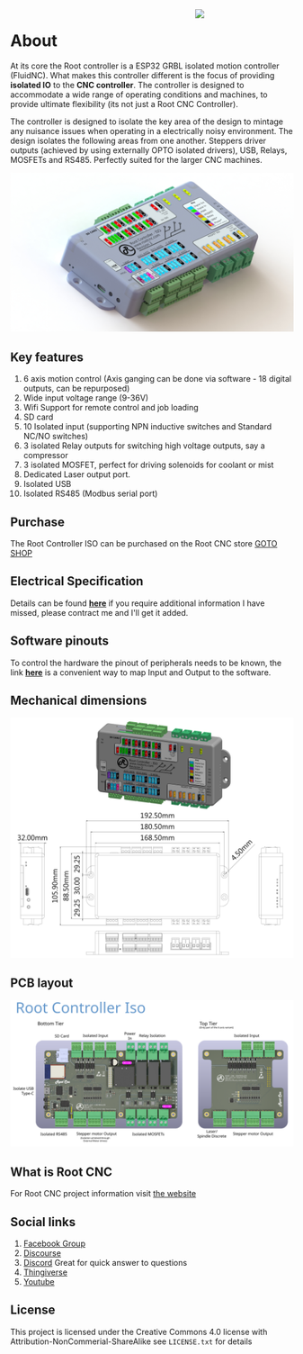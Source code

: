 <img align="right" width=175 src="https://github.com/RootCNC/Root-Controller-ISO/blob/master/Media/R_Logo.png" />

# About
At its core the Root controller is a ESP32 GRBL isolated motion controller (FluidNC). What makes this controller different is the focus of providing **isolated IO** to the **CNC controller**. The controller is designed to accommodate a wide range of operating conditions and machines, to provide ultimate flexibility (its not just a Root CNC Controller).

The controller is designed to isolate the key area of the design to mintage any nuisance issues when operating in a electrically noisy environment. The design isolates the following areas from one another. Steppers driver outputs (achieved by using externally OPTO isolated drivers), USB, Relays, MOSFETs and RS485. Perfectly suited for the larger CNC machines. 

![Root Controller Render ](https://github.com/RootCNC/Root-Controller-ISO/blob/master/Media/Render_1.JPG)

## Key features 
1. 6 axis motion control (Axis ganging can be done via software - 18 digital outputs, can be repurposed)
2. Wide input voltage range (9-36V)
3. Wifi Support for remote control and job loading
4. SD card
5. 10 Isolated input (supporting NPN inductive switches and Standard NC/NO switches)
6. 3 isolated Relay outputs for switching high voltage outputs, say a compressor
7. 3 isolated MOSFET, perfect for driving solenoids for coolant or mist
8. Dedicated Laser output port. 
9. Isolated USB
10. Isolated RS485 (Modbus serial port)

## Purchase
The Root Controller ISO can be purchased on the Root CNC store
[GOTO SHOP](https://rootcnc.com/product-category/electronics/)
## Electrical Specification 
Details can be found [**here**](https://github.com/RootCNC/Root-Controller-ISO/blob/master/docs/ElectricalSpec.md)
if you require additional information I have missed, please contract me and I'll get it added.
## Software pinouts
To control the hardware the pinout of peripherals needs to be known, the link **[here](https://github.com/RootCNC/Root-Controller-ISO/blob/master/docs/Pinout.md)** is a convenient way to map Input and Output to the software.
## Mechanical dimensions
![enter image description here](https://github.com/RootCNC/Root-Controller-ISO/blob/master/Media/Dimensions_Rev2.0.PNG)
## PCB layout
![Root Controller Rev 2.0 PCB Layout](https://github.com/RootCNC/Root-Controller-ISO/blob/master/Media/IO_Layout.svg)

## What is Root CNC
For Root CNC project information 
visit [the website](https://rootcnc.com)
## Social links

 1. [Facebook Group](https://www.facebook.com/groups/rootcnc/) 
 2. [Discourse](https://rootcnc.discourse.group/) 
 3. [Discord](https://discord.gg/93Ue5SwthW) Great for quick answer to questions
 4. [Thingiverse](https://www.thingiverse.com/sailorpete/designs) 
 5. [Youtube](https://www.youtube.com/c/sailorpete12/)

## License

This project is licensed under the Creative Commons 4.0 license with 
Attribution-NonCommerial-ShareAlike see `LICENSE.txt` for details
